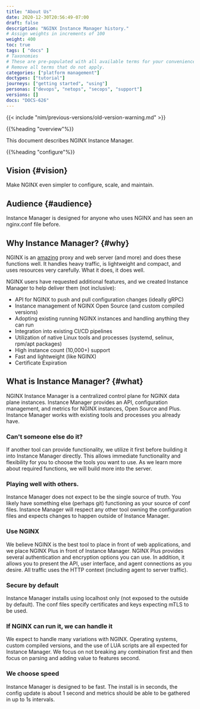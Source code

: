 ```yaml
---
title: "About Us"
date: 2020-12-30T20:56:49-07:00
draft: false
description: "NGINX Instance Manager history."
# Assign weights in increments of 100
weight: 400
toc: true
tags: [ "docs" ]
# Taxonomies
# These are pre-populated with all available terms for your convenience.
# Remove all terms that do not apply.
categories: ["platform management"]
doctypes: ["tutorial"]
journeys: ["getting started", "using"]
personas: ["devops", "netops", "secops", "support"]
versions: []
docs: "DOCS-626"
---
```


{{< include "nim/previous-versions/old-version-warning.md" >}}

{{%heading "overview"%}}

This document describes NGINX Instance Manager.

{{%heading "configure"%}}

## Vision {#vision}

Make NGINX even simpler to configure, scale, and maintain.

## Audience {#audience}

Instance Manager is designed for anyone who uses NGINX and has seen an nginx.conf file before.

## Why Instance Manager? {#why}

NGINX is an [amazing](https://www.nginx.com/resources/wiki/community/why_use_it/) proxy and web server (and more) and does these functions well. It handles heavy traffic, is lightweight and compact, and uses resources very carefully. What it does, it does well.

NGINX users have requested additional features, and we created Instance Manager to help deliver them (not inclusive):

- API for NGINX to push and pull configuration changes (ideally gRPC)
- Instance management of NGINX Open Source (and custom compiled versions)
- Adopting existing running NGINX instances and handling anything they can run
- Integration into existing CI/CD pipelines
- Utilization of native Linux tools and processes (systemd, selinux, rpm/apt packages)
- High instance count (10,000+) support
- Fast and lightweight (like NGINX)
- Certificate Expiration

## What is Instance Manager? {#what}

NGINX Instance Manager is a centralized control plane for NGINX data plane instances. Instance Manager provides an API, configuration management, and metrics for NGINX instances, Open Source and Plus. Instance Manager works with existing tools and processes you already have.

### Can't someone else do it?

If another tool can provide functionality, we utilize it first before building it into Instance Manager directly. This allows immediate functionality and flexibility for you to choose the tools you want to use. As we learn more about required functions, we will build more into the server.

### Playing well with others.

Instance Manager does not expect to be the single source of truth. You likely have something else (perhaps git) functioning as your source of conf files. Instance Manager will respect any other tool owning the configuration files and expects changes to happen outside of Instance Manager.

### Use NGINX

We believe NGINX is the best tool to place in front of web applications, and we place NGINX Plus in front of Instance Manager. NGINX Plus provides several authentication and encryption options you can use. In addition, it allows you to present the API, user interface, and agent connections as you desire. All traffic uses the HTTP context (including agent to server traffic).

### Secure by default

Instance Manager installs using localhost only (not exposed to the outside by default). The conf files specify certificates and keys expecting mTLS to be used.

### If NGINX can run it, we can handle it

We expect to handle many variations with NGINX. Operating systems, custom compiled versions, and the use of LUA scripts are all expected for Instance Manager. We focus on not breaking any combination first and then focus on parsing and adding value to features second.

### We choose speed

Instance Manager is designed to be fast. The install is in seconds, the config update is about 1 second and metrics should be able to be gathered in up to 1s intervals.

